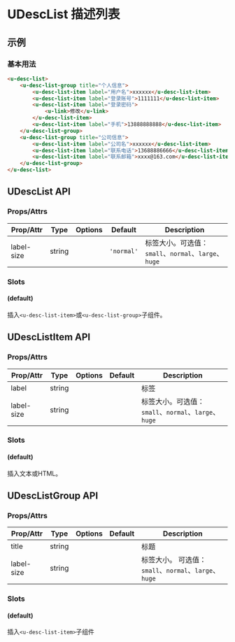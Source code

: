 <!-- 该 README.md 根据 api.yaml 和 docs/*.md 自动生成，为了方便在 GitHub 和 NPM 上查阅。如需修改，请查看源文件 -->

# UDescList 描述列表

## 示例
### 基本用法

``` html
<u-desc-list>
    <u-desc-list-group title="个人信息">
        <u-desc-list-item label="用户名">xxxxxx</u-desc-list-item>
        <u-desc-list-item label="登录账号">1111111</u-desc-list-item>
        <u-desc-list-item label="登录密码">
            <u-link>修改</u-link>
        </u-desc-list-item>
        <u-desc-list-item label="手机">13888888888</u-desc-list-item>
    </u-desc-list-group>
    <u-desc-list-group title="公司信息">
        <u-desc-list-item label="公司名">xxxxxx</u-desc-list-item>
        <u-desc-list-item label="联系电话">13688886666</u-desc-list-item>
        <u-desc-list-item label="联系邮箱">xxxx@163.com</u-desc-list-item>
    </u-desc-list-group>
</u-desc-list>
```

## UDescList API
### Props/Attrs

| Prop/Attr | Type | Options | Default | Description |
| --------- | ---- | ------- | ------- | ----------- |
| label-size | string |  | `'normal'` | 标签大小。可选值：`small`、`normal`、`large`、`huge` |

### Slots

#### (default)

插入`<u-desc-list-item>`或`<u-desc-list-group>`子组件。

## UDescListItem API
### Props/Attrs

| Prop/Attr | Type | Options | Default | Description |
| --------- | ---- | ------- | ------- | ----------- |
| label | string |  |  | 标签 |
| label-size | string |  |  | 标签大小。可选值：`small`、`normal`、`large`、`huge` |

### Slots

#### (default)

插入文本或HTML。

## UDescListGroup API
### Props/Attrs

| Prop/Attr | Type | Options | Default | Description |
| --------- | ---- | ------- | ------- | ----------- |
| title | string |  |  | 标题 |
| label-size | string |  |  | 标签大小。 可选值：`small`、`normal`、`large`、`huge` |

### Slots

#### (default)

插入`<u-desc-list-item>`子组件
